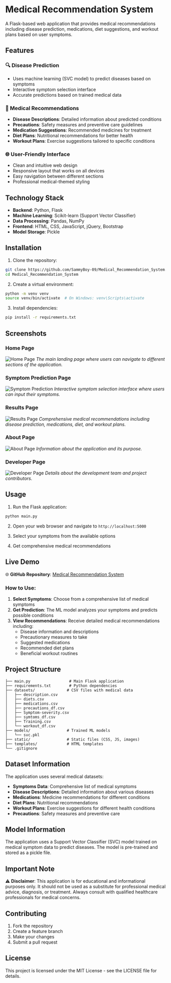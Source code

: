   # Medical Recommendation System

A Flask-based web application that provides medical recommendations including disease prediction, medications, diet suggestions, and workout plans based on user symptoms.

## Features

### 🔍 Disease Prediction
- Uses machine learning (SVC model) to predict diseases based on symptoms
- Interactive symptom selection interface
- Accurate predictions based on trained medical data

### 💊 Medical Recommendations
- **Disease Descriptions**: Detailed information about predicted conditions
- **Precautions**: Safety measures and preventive care guidelines
- **Medication Suggestions**: Recommended medicines for treatment
- **Diet Plans**: Nutritional recommendations for better health
- **Workout Plans**: Exercise suggestions tailored to specific conditions

### 🌐 User-Friendly Interface
- Clean and intuitive web design
- Responsive layout that works on all devices
- Easy navigation between different sections
- Professional medical-themed styling

## Technology Stack

- **Backend**: Python, Flask
- **Machine Learning**: Scikit-learn (Support Vector Classifier)
- **Data Processing**: Pandas, NumPy
- **Frontend**: HTML, CSS, JavaScript, jQuery, Bootstrap
- **Model Storage**: Pickle

## Installation

1. Clone the repository:
```bash
git clone https://github.com/SammyBoy-09/Medical_Recommendation_System.git
cd Medical_Recommendation_System
```

2. Create a virtual environment:
```bash
python -m venv venv
source venv/bin/activate  # On Windows: venv\Scripts\activate
```

3. Install dependencies:
```bash
pip install -r requirements.txt
```

## Screenshots

### Home Page
![Home Page](screenshots/home-page.png.png)
*The main landing page where users can navigate to different sections of the application.*

### Symptom Prediction Page
![Symptom Prediction](screenshots/symptom-prediction.png.jpg)
*Interactive symptom selection interface where users can input their symptoms.*

### Results Page
![Results Page](screenshots/results-page.png.png)
*Comprehensive medical recommendations including disease prediction, medications, diet, and workout plans.*

### About Page
![About Page](screenshots/about-page.png.png)
*Information about the application and its purpose.*

### Developer Page
![Developer Page](screenshots/developer-page.png.png)
*Details about the development team and project contributors.*

## Usage

1. Run the Flask application:
```bash
python main.py
```

2. Open your web browser and navigate to `http://localhost:5000`

3. Select your symptoms from the available options

4. Get comprehensive medical recommendations

## Live Demo

🌐 **GitHub Repository**: [Medical Recommendation System](https://github.com/SammyBoy-09/Medical_Recommendation_System)

### How to Use:
1. **Select Symptoms**: Choose from a comprehensive list of medical symptoms
2. **Get Prediction**: The ML model analyzes your symptoms and predicts possible conditions
3. **View Recommendations**: Receive detailed medical recommendations including:
   - Disease information and descriptions
   - Precautionary measures to take
   - Suggested medications
   - Recommended diet plans
   - Beneficial workout routines

## Project Structure

```
├── main.py                 # Main Flask application
├── requirements.txt        # Python dependencies
├── datasets/              # CSV files with medical data
│   ├── description.csv
│   ├── diets.csv
│   ├── medications.csv
│   ├── precautions_df.csv
│   ├── Symptom-severity.csv
│   ├── symtoms_df.csv
│   ├── Training.csv
│   └── workout_df.csv
├── models/                # Trained ML models
│   └── svc.pkl
├── static/                # Static files (CSS, JS, images)
├── templates/             # HTML templates
└── .gitignore
```

## Dataset Information

The application uses several medical datasets:
- **Symptoms Data**: Comprehensive list of medical symptoms
- **Disease Descriptions**: Detailed information about various diseases
- **Medications**: Medicine recommendations for different conditions
- **Diet Plans**: Nutritional recommendations
- **Workout Plans**: Exercise suggestions for different health conditions
- **Precautions**: Safety measures and preventive care

## Model Information

The application uses a Support Vector Classifier (SVC) model trained on medical symptom data to predict diseases. The model is pre-trained and stored as a pickle file.

## Important Note

⚠️ **Disclaimer**: This application is for educational and informational purposes only. It should not be used as a substitute for professional medical advice, diagnosis, or treatment. Always consult with qualified healthcare professionals for medical concerns.

## Contributing

1. Fork the repository
2. Create a feature branch
3. Make your changes
4. Submit a pull request

## License

This project is licensed under the MIT License - see the LICENSE file for details.
